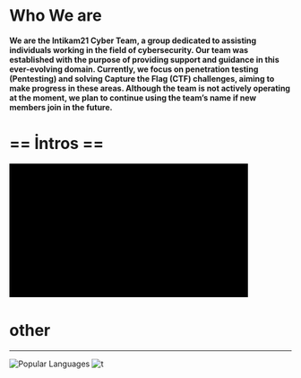 # Who We are
**We are the Intikam21 Cyber Team, a group dedicated to assisting individuals working in the field of cybersecurity. Our team was established with the purpose of providing support and guidance in this ever-evolving domain.
Currently, we focus on penetration testing (Pentesting) and solving Capture the Flag (CTF) challenges, aiming to make progress in these areas. Although the team is not actively operating at the moment, we plan to continue using the team’s name if new members join in the future.**

# == İntros ==
![intro](https://github.com/Intikam21kurucu/intmages/blob/main/lv_0_20250104174243.gif)

# **other**
---------
![Popular Languages](https://github-readme-stats.vercel.app/api/top-langs/?username=Intikam21kurucu&layout=compact)
![t](https://github-readme-stats.vercel.app/api?username=Intikam21kurucu&show_icons=true&theme=radical)

